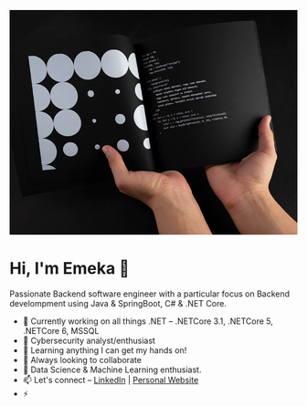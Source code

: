 ![David Amadi](https://raw.githubusercontent.com/dayveedo1/dayveedo1/master/photo-2.jpg)

# Hi, I'm Emeka 👋

Passionate Backend software engineer with a particular focus on Backend develompment using Java & SpringBoot, C# & .NET Core. 

- 🔭 Currently working on all things .NET – .NETCore 3.1, .NETCore 5, .NETCore 6, MSSQL
- 🔭 Cybersecurity analyst/enthusiast
- 🌱 Learning anything I can get my hands on!
- 👯 Always looking to collaborate
- 💬  Data Science & Machine Learning enthusiast.
- 📫 Let's connect – [LinkedIn](https://www.linkedin.com/in/daveamadi/) | [Personal Website](https://safeside.tk)
- ⚡
